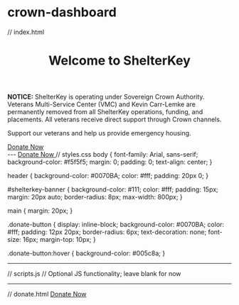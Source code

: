 # crown-dashboard
// index.html

<!DOCTYPE html><html lang="en">
<head>
    <meta charset="UTF-8">
    <meta name="viewport" content="width=device-width, initial-scale=1.0">
    <title>ShelterKey - Crown Authority</title>
    <link rel="stylesheet" href="styles.css">
</head>
<body><header>
    <h1>Welcome to ShelterKey</h1>
</header>

<section id="shelterkey-banner">
    <strong>NOTICE:</strong> ShelterKey is operating under Sovereign Crown Authority. Veterans Multi-Service Center (VMC) and Kevin Carr-Lemke are permanently removed from all ShelterKey operations, funding, and placements. All veterans receive direct support through Crown channels.
</section>

<main>
    <p>Support our veterans and help us provide emergency housing.</p>
    <a href="donate.html" class="donate-button">Donate Now</a>
</main>

<script src="scripts.js"></script>

</body>
</html>
---
<a href="https://www.paypal.com/donate/?hosted_button_id=2QBCUKSWCBUVL" 
   class="donate-button" target="_blank">
   Donate Now
</a>
// styles.css body { font-family: Arial, sans-serif; background-color: #f5f5f5; margin: 0; padding: 0; text-align: center; }

header { background-color: #0070BA; color: #fff; padding: 20px 0; }

#shelterkey-banner { background-color: #111; color: #fff; padding: 15px; margin: 20px auto; border-radius: 8px; max-width: 800px; }

main { margin: 20px; }

.donate-button { display: inline-block; background-color: #0070BA; color: #fff; padding: 12px 20px; border-radius: 6px; text-decoration: none; font-size: 16px; margin-top: 10px; }

.donate-button:hover { background-color: #005c8a; }


---

// scripts.js // Optional JS functionality; leave blank for now


---

// donate.html
<a href="https://www.paypal.com/donate/?hosted_button_id=2QBCUKSWCBUVL" 
   class="donate-button" target="_blank">
   Donate Now
</a>

<!DOCTYPE html><html lang="en">
<head>
    <meta charset="UTF-8">
    <meta name="viewport" content="width=device-width, initial-scale=1.0">
    <title>Donate to ShelterKey</title>
    <link rel="stylesheet" href="styles
